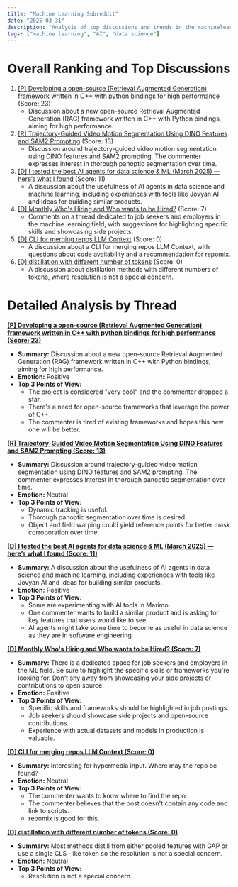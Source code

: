 ```yaml
---
title: "Machine Learning Subreddit"
date: "2025-03-31"
description: "Analysis of top discussions and trends in the machinelearning subreddit"
tags: ["machine learning", "AI", "data science"]
---
```


# Overall Ranking and Top Discussions
1.  [[P] Developing a open-source (Retrieval Augmented Generation) framework written in C++ with python bindings for high performance](https://www.reddit.com/r/MachineLearning/comments/1jo48j9/p_developing_a_opensource_retrieval_augmented/) (Score: 23)
    *   Discussion about a new open-source Retrieval Augmented Generation (RAG) framework written in C++ with Python bindings, aiming for high performance.
2.  [[R] Trajectory-Guided Video Motion Segmentation Using DINO Features and SAM2 Prompting](https://www.reddit.com/r/MachineLearning/comments/1jo04ad/r_trajectoryguided_video_motion_segmentation/) (Score: 13)
    *   Discussion around trajectory-guided video motion segmentation using DINO features and SAM2 prompting. The commenter expresses interest in thorough panoptic segmentation over time.
3.  [[D] I tested the best AI agents for data science & ML (March 2025) — here’s what I found](https://www.reddit.com/r/MachineLearning/comments/1jo4gcg/d_i_tested_the_best_ai_agents_for_data_science_ml/) (Score: 11)
    *   A discussion about the usefulness of AI agents in data science and machine learning, including experiences with tools like Jovyan AI and ideas for building similar products.
4.  [[D] Monthly Who's Hiring and Who wants to be Hired?](https://www.reddit.com/r/MachineLearning/comments/1jnt4sp/d_monthly_whos_hiring_and_who_wants_to_be_hired/) (Score: 7)
    *   Comments on a thread dedicated to job seekers and employers in the machine learning field, with suggestions for highlighting specific skills and showcasing side projects.
5.  [[D] CLI for merging repos LLM Context](https://www.reddit.com/r/MachineLearning/comments/1jny30f/d_cli_for_merging_repos_llm_context/) (Score: 0)
    *   A discussion about a CLI for merging repos LLM Context, with questions about code availability and a recommendation for repomix.
6.  [[D] distillation with different number of tokens](https://www.reddit.com/r/MachineLearning/comments/1jo7w6z/d_distillation_with_different_number_of_tokens/) (Score: 0)
    *   A discussion about distillation methods with different numbers of tokens, where resolution is not a special concern.

# Detailed Analysis by Thread
**[[P] Developing a open-source (Retrieval Augmented Generation) framework written in C++ with python bindings for high performance (Score: 23)](https://www.reddit.com/r/MachineLearning/comments/1jo48j9/p_developing_a_opensource_retrieval_augmented/)**
*  **Summary:**  Discussion about a new open-source Retrieval Augmented Generation (RAG) framework written in C++ with Python bindings, aiming for high performance.
*  **Emotion:** Positive
*  **Top 3 Points of View:**
    * The project is considered "very cool" and the commenter dropped a star.
    * There's a need for open-source frameworks that leverage the power of C++.
    * The commenter is tired of existing frameworks and hopes this new one will be better.

**[[R] Trajectory-Guided Video Motion Segmentation Using DINO Features and SAM2 Prompting (Score: 13)](https://www.reddit.com/r/MachineLearning/comments/1jo04ad/r_trajectoryguided_video_motion_segmentation/)**
*  **Summary:**  Discussion around trajectory-guided video motion segmentation using DINO features and SAM2 prompting. The commenter expresses interest in thorough panoptic segmentation over time.
*  **Emotion:** Neutral
*  **Top 3 Points of View:**
    * Dynamic tracking is useful.
    * Thorough panoptic segmentation over time is desired.
    * Object and field warping could yield reference points for better mask corroboration over time.

**[[D] I tested the best AI agents for data science & ML (March 2025) — here’s what I found (Score: 11)](https://www.reddit.com/r/MachineLearning/comments/1jo4gcg/d_i_tested_the_best_ai_agents_for_data_science_ml/)**
*  **Summary:**  A discussion about the usefulness of AI agents in data science and machine learning, including experiences with tools like Jovyan AI and ideas for building similar products.
*  **Emotion:** Positive
*  **Top 3 Points of View:**
    * Some are experimenting with AI tools in Marimo.
    * One commenter wants to build a similar product and is asking for key features that users would like to see.
    * AI agents might take some time to become as useful in data science as they are in software engineering.

**[[D] Monthly Who's Hiring and Who wants to be Hired? (Score: 7)](https://www.reddit.com/r/MachineLearning/comments/1jnt4sp/d_monthly_whos_hiring_and_who_wants_to_be_hired/)**
*  **Summary:** There is a dedicated space for job seekers and employers in the ML field. Be sure to highlight the specific skills or frameworks you're looking for. Don't shy away from showcasing your side projects or contributions to open source.
*  **Emotion:** Positive
*  **Top 3 Points of View:**
    * Specific skills and frameworks should be highlighted in job postings.
    * Job seekers should showcase side projects and open-source contributions.
    * Experience with actual datasets and models in production is valuable.

**[[D] CLI for merging repos LLM Context (Score: 0)](https://www.reddit.com/r/MachineLearning/comments/1jny30f/d_cli_for_merging_repos_llm_context/)**
*  **Summary:** Interesting for hypermedia input. Where may the repo be found?
*  **Emotion:** Neutral
*  **Top 3 Points of View:**
    * The commenter wants to know where to find the repo.
    * The commenter believes that the post doesn't contain any code and link to scripts.
    * repomix is good for this.

**[[D] distillation with different number of tokens (Score: 0)](https://www.reddit.com/r/MachineLearning/comments/1jo7w6z/d_distillation_with_different_number_of_tokens/)**
*  **Summary:** Most methods distill from either pooled features with GAP or use a single CLS -like token so the resolution is not a special concern.
*  **Emotion:** Neutral
*  **Top 3 Points of View:**
    * Resolution is not a special concern.
